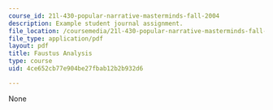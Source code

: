 ```yaml
---
course_id: 21l-430-popular-narrative-masterminds-fall-2004
description: Example student journal assignment.
file_location: /coursemedia/21l-430-popular-narrative-masterminds-fall-2004/4ce652cb77e904be27fbab12b2b932d6_MIT21L_430F04_analysis.pdf
file_type: application/pdf
layout: pdf
title: Faustus Analysis
type: course
uid: 4ce652cb77e904be27fbab12b2b932d6

---
```

None